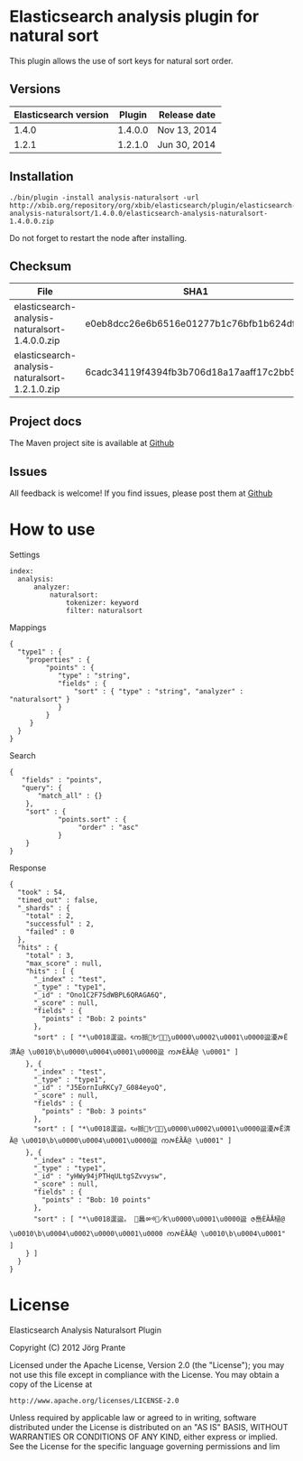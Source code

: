
# Elasticsearch analysis plugin for natural sort

This plugin allows the use of sort keys for natural sort order.

## Versions

| Elasticsearch version    | Plugin      | Release date |
| ------------------------ | ----------- | -------------|
| 1.4.0                    | 1.4.0.0     | Nov 13, 2014 |
| 1.2.1                    | 1.2.1.0     | Jun 30, 2014 |

## Installation

```
./bin/plugin -install analysis-naturalsort -url http://xbib.org/repository/org/xbib/elasticsearch/plugin/elasticsearch-analysis-naturalsort/1.4.0.0/elasticsearch-analysis-naturalsort-1.4.0.0.zip
```

Do not forget to restart the node after installing.

## Checksum

| File                                             | SHA1                                     |
| ------------------------------------------------ | -----------------------------------------|
| elasticsearch-analysis-naturalsort-1.4.0.0.zip   | e0eb8dcc26e6b6516e01277b1c76bfb1b624dfa0 |
| elasticsearch-analysis-naturalsort-1.2.1.0.zip   | 6cadc34119f4394fb3b706d18a17aaff17c2bb5f |

## Project docs

The Maven project site is available at [Github](http://jprante.github.io/elasticsearch-analysis-naturalsort)

## Issues

All feedback is welcome! If you find issues, please post them at [Github](https://github.com/jprante/elasticsearch-analysis-naturalsort/issues)

# How to use

Settings

    index:
      analysis:
          analyzer:
              naturalsort:
                  tokenizer: keyword
                  filter: naturalsort

Mappings

    { 
      "type1" : { 
        "properties" : { 
             "points" : { 
                "type" : "string", 
                "fields" : { 
                    "sort" : { "type" : "string", "analyzer" : "naturalsort" } 
                } 
             } 
         } 
      } 
    }


Search

    {
       "fields" : "points",
       "query": {
           "match_all" : {}
        },
        "sort" : { 
                "points.sort" : {
                     "order" : "asc"
                }
        }       
    }


Response

    {
      "took" : 54,
      "timed_out" : false,
      "_shards" : {
        "total" : 2,
        "successful" : 2,
        "failed" : 0
      },
      "hits" : {
        "total" : 3,
        "max_score" : null,
        "hits" : [ {
          "_index" : "test",
          "_type" : "type1",
          "_id" : "Ono1C2F7SdWBPL6QRAGA6Q",
          "_score" : null,
          "fields" : {
            "points" : "Bob: 2 points"
          },
          "sort" : [ "*\u0018䀊䀀。ᰁက挀㄀ᜀఠٰ̰\u0000\u0002\u0001\u0000䀀‎瀀ࠀЁ渀Ā@ \u0010\b\u0000\u0004\u0001\u0000䀀 ကࠀЀȀĀ@ \u0001" ]
        }, {
          "_index" : "test",
          "_type" : "type1",
          "_id" : "J5EornIuRKCy7_G084eyoQ",
          "_score" : null,
          "fields" : {
            "points" : "Bob: 3 points"
          },
          "sort" : [ "*\u0018䀊䀀。ᰁሀ挀㄀ᜀఠٰ̰\u0000\u0002\u0001\u0000䀀‎瀀ࠀЁ渀Ā@ \u0010\b\u0000\u0004\u0001\u0000䀀 ကࠀЀȀĀ@ \u0001" ]
        }, {
          "_index" : "test",
          "_type" : "type1",
          "_id" : "yHWy94jPTHqULtgSZvvysw",
          "_score" : null,
          "fields" : {
            "points" : "Bob: 10 points"
          },
          "sort" : [ "*\u0018䀊䀀。 ฀䘀ㆀᢀ஀̸ؐƘ\u0000\u0001\u0000䀀 ဇ㠀ЀȀĀ㮀@ \u0010\b\u0004\u0002\u0000\u0001\u0000 ကࠀЀȀĀ@ \u0010\b\u0004\u0001" ]
        } ]
      }
    }

# License

Elasticsearch Analysis Naturalsort Plugin

Copyright (C) 2012 Jörg Prante

Licensed under the Apache License, Version 2.0 (the "License");
you may not use this file except in compliance with the License.
You may obtain a copy of the License at

    http://www.apache.org/licenses/LICENSE-2.0

Unless required by applicable law or agreed to in writing, software
distributed under the License is distributed on an "AS IS" BASIS,
WITHOUT WARRANTIES OR CONDITIONS OF ANY KIND, either express or implied.
See the License for the specific language governing permissions and
lim